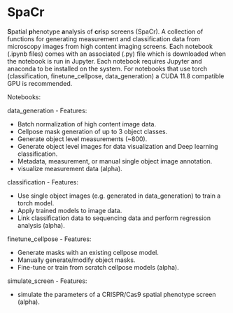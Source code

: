# SpaCr
**S**patial **p**henotype **a**nalysis of **cr**isp screens (SpaCr). A collection of functions for generating measurement and classification data from microscopy images from high content imaging screens. Each notebook (.ipynb files) comes with an associated (.py) file which is downloaded when the notebook is run in Jupyter. Each notebook requires Jupyter and anaconda to be installed on the system. For notebooks that use torch (classification, finetune_cellpose, data_generation) a CUDA 11.8 compatible GPU is recommended.

Notebooks:

data_generation - Features:
 - Batch normalization of high content image data.
 - Cellpose mask generation of up to 3 object classes.
 - Generate object level measurements (~800).
 - Generate object level images for data visualization and Deep learning classification.
 - Metadata, measurement, or manual single object image annotation.
 - visualize measurement data (alpha).
   
classification - Features:
 - Use single object images (e.g. generated in data_generation) to train a torch model.
 - Apply trained models to image data.
 - Link classification data to sequencing data and perform regression analysis (alpha).

finetune_cellpose - Features:
 - Generate masks with an existing cellpose model.
 - Manually generate/modify object masks.
 - Fine-tune or train from scratch cellpose models (alpha).

simulate_screen - Features:
 -  simulate  the parameters of a CRISPR/Cas9 spatial phenotype screen (alpha).
